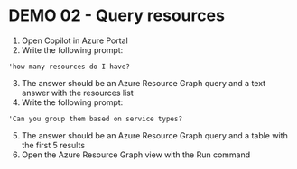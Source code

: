 # DEMO 02 - Query resources

1) Open Copilot in Azure Portal
2) Write the following prompt:

```
'how many resources do I have?
```

3) The answer should be an Azure Resource Graph query and a text answer with the resources list
4) Write the following prompt:

```
'Can you group them based on service types?
```

5) The answer should be an Azure Resource Graph query and a table with the first 5 results
6) Open the Azure Resource Graph view with the Run command 